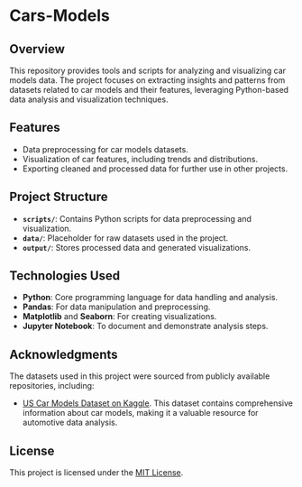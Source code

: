 # Cars-Models

## Overview

This repository provides tools and scripts for analyzing and visualizing car models data. The project focuses on extracting insights and patterns from datasets related to car models and their features, leveraging Python-based data analysis and visualization techniques.

## Features

- Data preprocessing for car models datasets.
- Visualization of car features, including trends and distributions.
- Exporting cleaned and processed data for further use in other projects.

## Project Structure

- **`scripts/`**: Contains Python scripts for data preprocessing and visualization.
- **`data/`**: Placeholder for raw datasets used in the project.
- **`output/`**: Stores processed data and generated visualizations.

## Technologies Used

- **Python**: Core programming language for data handling and analysis.
- **Pandas**: For data manipulation and preprocessing.
- **Matplotlib** and **Seaborn**: For creating visualizations.
- **Jupyter Notebook**: To document and demonstrate analysis steps.

## Acknowledgments

The datasets used in this project were sourced from publicly available repositories, including:

- [US Car Models Dataset on Kaggle](https://www.kaggle.com/datasets/toufikh/cars-clust). This dataset contains comprehensive information about car models, making it a valuable resource for automotive data analysis.

## License

This project is licensed under the [MIT License](LICENSE).
